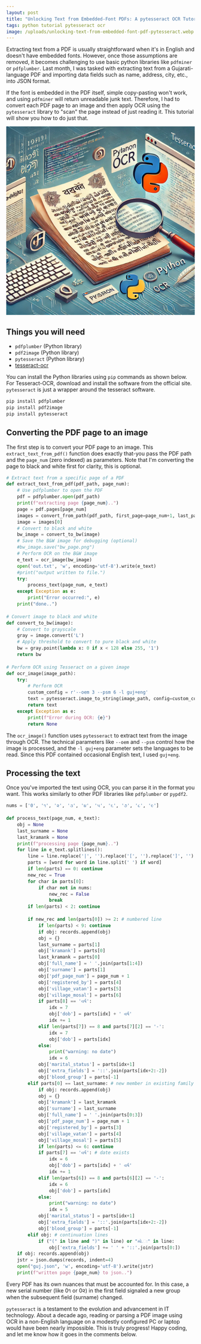 ```yaml
---
layout: post
title: "Unlocking Text from Embedded-Font PDFs: A pytesseract OCR Tutorial"
tags: python tutorial pytesseract ocr
image: /uploads/unlocking-text-from-embedded-font-pdf-pytesseract.webp
---
```

Extracting text from a PDF is usually straightforward when it's in English and doesn't have embedded fonts. However, once those assumptions are removed, it becomes challenging to use basic python libraries like `pdfminer` or `pdfplumber`. Last month, I was tasked with extracting text from a Gujarati-language PDF and importing data fields such as name, address, city, etc., into JSON format.

If the font is embedded in the PDF itself, simple copy-pasting won't work, and using `pdfminer` will return unreadable junk text. Therefore, I had to convert each PDF page to an image and then apply OCR using the `pytesseract` library to "scan" the page instead of just reading it. This tutorial will show you how to do just that.

![unlocking-text-from-embedded-font-pdf-pytesseract](/uploads/unlocking-text-from-embedded-font-pdf-pytesseract.webp)

## Things you will need

- `pdfplumber` (Python library)
- `pdf2image` (Python library)
- `pytesseract` (Python library)
- [tesseract-ocr](https://tesseract-ocr.github.io/tessdoc/Downloads.html)

You can install the Python libraries using `pip` commands as shown below. For Tesseract-OCR, download and install the software from the official site. `pytesseract` is just a wrapper around the tesseract software.

```bash
pip install pdfplumber
pip install pdf2image
pip install pytesseract
```

## Converting the PDF page to an image

The first step is to convert your PDF page to an image. This `extract_text_from_pdf()` function does exactly that-you pass the PDF path and the `page_num` (zero indexed) as parameters. Note that I'm converting the page to black and white first for clarity, this is optional.

```python
# Extract text from a specific page of a PDF
def extract_text_from_pdf(pdf_path, page_num):
    # Use pdfplumber to open the PDF
    pdf = pdfplumber.open(pdf_path)
	print(f"extracting page {page_num}..")
	page = pdf.pages[page_num]
	images = convert_from_path(pdf_path, first_page=page_num+1, last_page=page_num+1)
	image = images[0]
	# Convert to black and white
	bw_image = convert_to_bw(image)
	# Save the B&W image for debugging (optional)
	#bw_image.save("bw_page.png")
	# Perform OCR on the B&W image
	e_text = ocr_image(bw_image)
	open('out.txt', 'w', encoding='utf-8').write(e_text)
	#print("output written to file.")
	try:
		process_text(page_num, e_text)
    except Exception as e:
        print("Error occurred:", e)
	print("done..")
	
# Convert image to black and white
def convert_to_bw(image):
    # Convert to grayscale
    gray = image.convert('L')
    # Apply threshold to convert to pure black and white
    bw = gray.point(lambda x: 0 if x < 128 else 255, '1')
    return bw
	
# Perform OCR using Tesseract on a given image
def ocr_image(image_path):
    try:
        # Perform OCR
        custom_config = r'--oem 3 --psm 6 -l guj+eng'
        text = pytesseract.image_to_string(image_path, config=custom_config)  # --psm 6 treats the image as a block of text
        return text
    except Exception as e:
        print(f"Error during OCR: {e}")
        return None

```

The `ocr_image()` function uses `pytesseract` to extract text from the image through OCR. The technical parameters like `--oem` and `--psm` control how the image is processed, and the `-l guj+eng` parameter sets the languages to be read. Since this PDF contained occasional English text, I used `guj+eng`.

## Processing the text

Once you've imported the text using OCR, you can parse it in the format you want. This works similarly to other PDF libraries like `pdfplumber` or `pypdf2`.

```python
nums = ['0', '૧', '૨', '૩', '૪', '૫', '૬', '૭', '૮', '૯']

def process_text(page_num, e_text):
    obj = None
    last_surname = None
    last_kramank = None
    print(f"processing page {page_num}..")
    for line in e_text.splitlines():
		line = line.replace('|', '').replace('[', '').replace(']', '')
        parts = [word for word in line.split(' ') if word]
        if len(parts) == 0: continue
        new_rec = True
        for char in parts[0]:
            if char not in nums:
                new_rec = False
                break
        if len(parts) < 2: continue
        
        if new_rec and len(parts[0]) >= 2: # numbered line
            if len(parts) < 9: continue
            if obj: records.append(obj)
            obj = {}
            last_surname = parts[1]
            obj['kramank'] = parts[0]
            last_kramank = parts[0]
            obj['full_name'] = ' '.join(parts[1:4])
            obj['surname'] = parts[1]
            obj['pdf_page_num'] = page_num + 1
            obj['registered_by'] = parts[4]
            obj['village_vatan'] = parts[5]
            obj['village_mosal'] = parts[6]
            if parts[8] == 'વર્ષ':
                idx = 7
                obj['dob'] = parts[idx] + ' વર્ષ'
                idx += 1
            elif len(parts[7]) == 8 and parts[7][2] == '-':
                idx = 7
                obj['dob'] = parts[idx]
            else:
                print("warning: no date")
                idx = 6
            obj['marital_status'] = parts[idx+1]
            obj['extra_fields'] = '::'.join(parts[idx+2:-2])
            obj['blood_group'] = parts[-1]
        elif parts[0] == last_surname: # new member in existing family
            if obj: records.append(obj)
            obj = {}
            obj['kramank'] = last_kramank
            obj['surname'] = last_surname
            obj['full_name'] = ' '.join(parts[0:3])
            obj['pdf_page_num'] = page_num + 1
            obj['registered_by'] = parts[3]
            obj['village_vatan'] = parts[4]
            obj['village_mosal'] = parts[5]
            if len(parts) <= 6: continue
            if parts[7] == 'વર્ષ': # date exists
                idx = 6
                obj['dob'] = parts[idx] + ' વર્ષ'
                idx += 1
            elif len(parts[6]) == 8 and parts[6][2] == '-':
                idx = 6
                obj['dob'] = parts[idx]
            else:
                print("warning: no date")
                idx = 5
            obj['marital_status'] = parts[idx+1]
            obj['extra_fields'] = '::'.join(parts[idx+2:-2])
            obj['blood_group'] = parts[-1]
        elif obj: # continuation lines
            if ("(" in line and ")" in line) or "મો.ઃ" in line:
                obj['extra_fields'] += ' ' + '::'.join(parts[0:])
    if obj: records.append(obj)        
    jstr = json.dumps(records, indent=4)
    open("guj.json", 'w', encoding='utf-8').write(jstr)
    print(f"written page {page_num} to json..")
```

Every PDF has its own nuances that must be accounted for. In this case, a new serial number (like 0૧ or 0૨) in the first field signaled a new group when the subsequent field (surname) changed.

`pytesseract` is a testament to the evolution and advancement in IT technology. About a decade ago, reading or parsing a PDF image using OCR in a non-English language on a modestly configured PC or laptop would have been nearly impossible. This is truly progress! Happy coding, and let me know how it goes in the comments below.